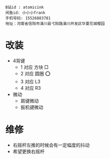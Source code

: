 
	B站id : atomicink
	闲鱼id: 小小小frank
	手机号码: 15526883781
	地址：河南省信阳市潢川县弋阳路潢川开发区华夏花城樱园

# 改装

- 4背键
	- 1 对应 方块 □
	- 2 对应 圆圈 ⭕
	- 3 对应 L3
	- 4 对应 R3
- 微动
	- 肩键微动
	- 扳机键微动

# 维修

- 右摇杆左推的时候会有一定幅度的抖动
- 希望更换右摇杆